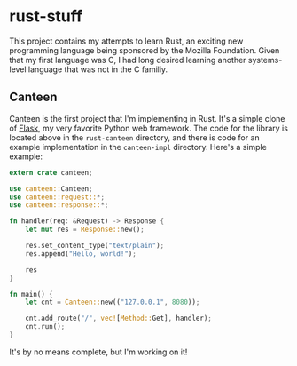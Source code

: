 # rust-stuff

This project contains my attempts to learn Rust, an exciting new programming language
being sponsored by the Mozilla Foundation. Given that my first language was C, I had
long desired learning another systems-level language that was not in the C familiy.

## Canteen

Canteen is the first project that I'm implementing in Rust. It's a simple clone of
[Flask](http://flask.pocoo.org), my very favorite Python web framework. The code for
the library is located above in the `rust-canteen` directory, and there is code for
an example implementation in the `canteen-impl` directory. Here's a simple example:
```rust
extern crate canteen;

use canteen::Canteen;
use canteen::request::*;
use canteen::response::*;

fn handler(req: &Request) -> Response {
    let mut res = Response::new();

    res.set_content_type("text/plain");
    res.append("Hello, world!");

    res
}

fn main() {
    let cnt = Canteen::new(("127.0.0.1", 8080));

    cnt.add_route("/", vec![Method::Get], handler);
    cnt.run();
}
```
It's by no means complete, but I'm working on it!
